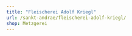 ```yaml
---
title: "Fleischerei Adolf Kriegl"
url: /sankt-andrae/fleischerei-adolf-kriegl/
shop: Metzgerei
---
```

